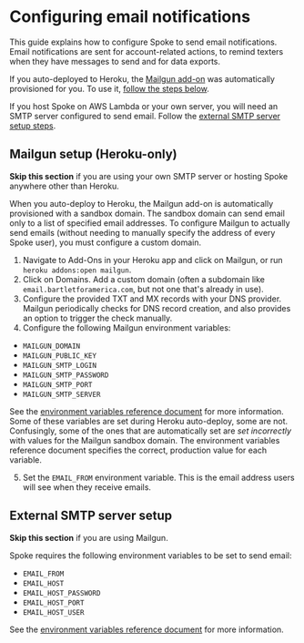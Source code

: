 # Configuring email notifications
This guide explains how to configure Spoke to send email notifications. Email notifications are sent for account-related actions, to remind texters when they have messages to send and for data exports.

If you auto-deployed to Heroku, the [Mailgun add-on](https://elements.heroku.com/addons/mailgun) was automatically provisioned for you. To use it, [follow the steps below](#mailgun-setup-heroku-only).

If you host Spoke on AWS Lambda or your own server, you will need an SMTP server configured to send email. Follow the [external SMTP server setup steps](#external-smtp-server-setup).


## Mailgun setup (Heroku-only)
__Skip this section__ if you are using your own SMTP server or hosting Spoke anywhere other than Heroku.

When you auto-deploy to Heroku, the Mailgun add-on is automatically provisioned with a sandbox domain. The sandbox domain can send email only to a list of specified email addresses. To configure Mailgun to actually send emails (without needing to manually specify the address of every Spoke user), you must configure a custom domain.

1. Navigate to Add-Ons in your Heroku app and click on Mailgun, or run `heroku addons:open mailgun`.
2. Click on Domains. Add a custom domain (often a subdomain like `email.bartletforamerica.com`, but not one that's already in use).
3. Configure the provided TXT and MX records with your DNS provider. Mailgun periodically checks for DNS record creation, and also provides an option to trigger the check manually.
4. Configure the following Mailgun environment variables:
  - `MAILGUN_DOMAIN`
  - `MAILGUN_PUBLIC_KEY`
  - `MAILGUN_SMTP_LOGIN`
  - `MAILGUN_SMTP_PASSWORD`
  - `MAILGUN_SMTP_PORT`
  - `MAILGUN_SMTP_SERVER`

See the [environment variables reference document](REFERENCE-environment_variables.md) for more information. Some of these variables are set during Heroku auto-deploy, some are not. Confusingly, some of the ones that are automatically set are _set incorrectly_ with values for the Mailgun sandbox domain. The environment variables reference document specifies the correct, production value for each variable.

5. Set the `EMAIL_FROM` environment variable. This is the email address users will see when they receive emails.


## External SMTP server setup
__Skip this section__ if you are using Mailgun.

Spoke requires the following environment variables to be set to send email:
  - `EMAIL_FROM`
  - `EMAIL_HOST`
  - `EMAIL_HOST_PASSWORD`
  - `EMAIL_HOST_PORT`
  - `EMAIL_HOST_USER`

See the [environment variables reference document](REFERENCE-environment_variables.md) for more information.
